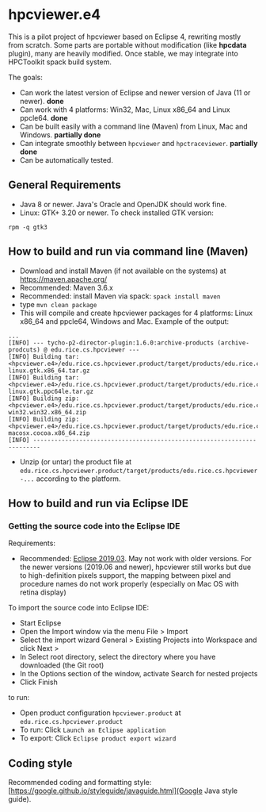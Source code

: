 # hpcviewer.e4

This is a pilot project of hpcviewer based on Eclipse 4, rewriting mostly from scratch. Some parts are portable without modification (like **hpcdata** plugin), many are heavily modified.
Once stable, we may integrate into HPCToolkit spack build system.

The goals:

* Can work the latest version of Eclipse and newer version of Java (11 or newer). **done**
* Can work with 4 platforms: Win32, Mac, Linux x86_64 and Linux ppcle64. **done**
* Can be built easily with a command line (Maven) from Linux, Mac and Windows. **partially done**
* Can integrate smoothly between `hpcviewer` and `hpctraceviewer`. **partially done**
* Can be automatically tested.

## General Requirements

* Java 8 or newer. Java's Oracle and OpenJDK should work fine.
* Linux: GTK+ 3.20 or newer.
To check installed GTK version:
```
rpm -q gtk3
```


## How to build and run via command line (Maven)

* Download and install Maven (if not available on the systems) at https://maven.apache.org/
* Recommended: Maven 3.6.x
* Recommended: install Maven via spack: `spack install maven`
* type `mvn clean package`
* This will compile and create hpcviewer packages for 4 platforms: Linux x86_64 and ppcle64, Windows and Mac. Example of the output:
```
...
[INFO] --- tycho-p2-director-plugin:1.6.0:archive-products (archive-prodcuts) @ edu.rice.cs.hpcviewer ---
[INFO] Building tar: <hpcviewer.e4>/edu.rice.cs.hpcviewer.product/target/products/edu.rice.cs.hpcviewer-linux.gtk.x86_64.tar.gz
[INFO] Building tar: <hpcviewer.e4>/edu.rice.cs.hpcviewer.product/target/products/edu.rice.cs.hpcviewer-linux.gtk.ppc64le.tar.gz
[INFO] Building zip: <hpcviewer.e4>/edu.rice.cs.hpcviewer.product/target/products/edu.rice.cs.hpcviewer-win32.win32.x86_64.zip
[INFO] Building zip: <hpcviewer.e4>/edu.rice.cs.hpcviewer.product/target/products/edu.rice.cs.hpcviewer-macosx.cocoa.x86_64.zip
[INFO] ------------------------------------------------------------------------
```
* Unzip (or untar) the product file at `edu.rice.cs.hpcviewer.product/target/products/edu.rice.cs.hpcviewer-...` according to the platform.

## How to build and run via Eclipse IDE

### Getting the source code into the Eclipse IDE

Requirements:

* Recommended: [Eclipse 2019.03](https://www.eclipse.org/downloads/packages/release/2019-03/r/eclipse-ide-rcp-and-rap-developers). May not work with older versions. For the newer versions (2019.06 and newer), hpcviewer still works but due to high-definition pixels support, the mapping between pixel and procedure names do not work properly (especially on Mac OS with retina display)

To import the source code into Eclipse IDE:

* Start Eclipse
* Open the Import window via the menu File > Import
* Select the import wizard General > Existing Projects into Workspace and click Next >
* In Select root directory, select the directory where you have downloaded (the Git root)
* In the Options section of the window, activate Search for nested projects
* Click Finish

to run:

* Open product configuration `hpcviewer.product` at `edu.rice.cs.hpcviewer.product`
* To run: Click `Launch an Eclipse application`
* To export: Click `Eclipse product export wizard`


## Coding style

Recommended coding and formatting style: [https://google.github.io/styleguide/javaguide.html](Google Java style guide).
